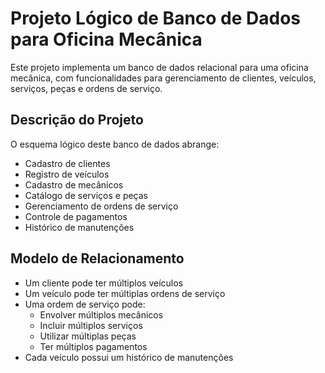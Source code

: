 # Projeto Lógico de Banco de Dados para Oficina Mecânica
Este projeto implementa um banco de dados relacional para uma oficina mecânica, com funcionalidades para gerenciamento de clientes, veículos, serviços, peças e ordens de serviço.

## Descrição do Projeto
O esquema lógico deste banco de dados abrange:

- Cadastro de clientes
- Registro de veículos
- Cadastro de mecânicos
- Catálogo de serviços e peças
- Gerenciamento de ordens de serviço
- Controle de pagamentos
- Histórico de manutenções

## Modelo de Relacionamento
- Um cliente pode ter múltiplos veículos
- Um veículo pode ter múltiplas ordens de serviço
- Uma ordem de serviço pode:
  * Envolver múltiplos mecânicos
  * Incluir múltiplos serviços
  * Utilizar múltiplas peças
  * Ter múltiplos pagamentos
- Cada veículo possui um histórico de manutenções
